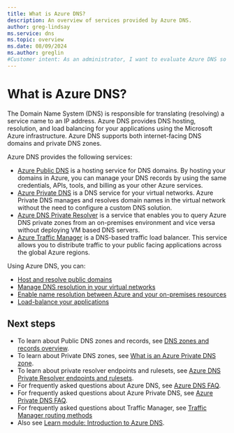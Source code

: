 ```yaml
---
title: What is Azure DNS?
description: An overview of services provided by Azure DNS.
author: greg-lindsay
ms.service: dns
ms.topic: overview
ms.date: 08/09/2024
ms.author: greglin
#Customer intent: As an administrator, I want to evaluate Azure DNS so I can determine if I want to use it instead of my current DNS service.
---
```


# What is Azure DNS?

The Domain Name System (DNS) is responsible for translating (resolving) a service name to an IP address. Azure DNS provides DNS hosting, resolution, and load balancing for your applications using the Microsoft Azure infrastructure. Azure DNS supports both internet-facing DNS domains and private DNS zones.

Azure DNS provides the following services:
- [Azure Public DNS](public-dns-overview.md) is a hosting service for DNS domains. By hosting your domains in Azure, you can manage your DNS records by using the same credentials, APIs, tools, and billing as your other Azure services.
- [Azure Private DNS](private-dns-overview.md) is a DNS service for your virtual networks. Azure Private DNS manages and resolves domain names in the virtual network without the need to configure a custom DNS solution. 
- [Azure DNS Private Resolver](dns-private-resolver-overview.md) is a service that enables you to query Azure DNS private zones from an on-premises environment and vice versa without deploying VM based DNS servers.
- [Azure Traffic Manager](/azure/traffic-manager/traffic-manager-overview) is a DNS-based traffic load balancer. This service allows you to distribute traffic to your public facing applications across the global Azure regions.

Using Azure DNS, you can:

* [Host and resolve public domains](/azure/dns/dns-zones-records) 
* [Manage DNS resolution in your virtual networks](/azure/dns/private-dns-privatednszone) 
* [Enable name resolution between Azure and your on-premises resources](/azure/dns/private-resolver-hybrid-dns)
* [Load-balance your applications](/azure/traffic-manager/traffic-manager-how-it-works)

## Next steps

* To learn about Public DNS zones and records, see [DNS zones and records overview](dns-zones-records.md).
* To learn about Private DNS zones, see [What is an Azure Private DNS zone](private-dns-privatednszone.md).
* To learn about private resolver endpoints and rulesets, see [Azure DNS Private Resolver endpoints and rulesets](private-resolver-endpoints-rulesets.md).
* For frequently asked questions about Azure DNS, see [Azure DNS FAQ](dns-faq-private.yml).
* For frequently asked questions about Azure Private DNS, see [Azure Private DNS FAQ](dns-faq.yml).
* For frequently asked questions about Traffic Manager, see [Traffic Manager routing methods](/azure/traffic-manager/traffic-manager-faqs)
* Also see [Learn module: Introduction to Azure DNS](/training/modules/intro-to-azure-dns).
